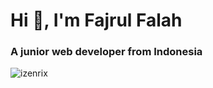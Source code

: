 <h1 >Hi 👋, I'm Fajrul Falah</h1>
<h3 >A junior web developer from Indonesia</h3>

<p align="left"> <img src="https://komarev.com/ghpvc/?username=izenrix&label=Profile%20views&color=0e75b6&style=flat" alt="izenrix" /> </p>
